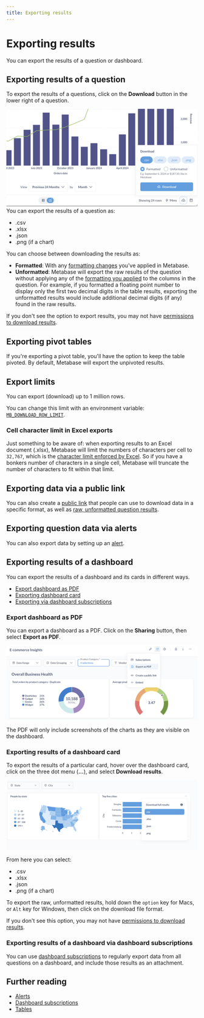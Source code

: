 ```yaml
---
title: Exporting results
---
```


# Exporting results

You can export the results of a question or dashboard.

## Exporting results of a question

To export the results of a questions, click on the **Download** button in the lower right of a question.

![Exporting results of a question](../images/exporting-the-results-of-a-question.png)
You can export the results of a question as:

- .csv
- .xlsx
- .json
- .png (if a chart)

You can choose between downloading the results as:

- **Formatted**: With any [formatting changes](../../data-modeling/formatting.md) you've applied in Metabase.
- **Unformatted**: Metabase will export the raw results of the question without applying any of the [formatting you applied](../../data-modeling/formatting.md) to the columns in the question. For example, if you formatted a floating point number to display only the first two decimal digits in the table results, exporting the unformatted results would include additional decimal digits (if any) found in the raw results.

If you don't see the option to export results, you may not have [permissions to download results](../../permissions/data.md#download-results-permissions).

## Exporting pivot tables

If you're exporting a pivot table, you'll have the option to keep the table pivoted. By default, Metabase will export the unpivoted results.

## Export limits

You can export (download) up to 1 million rows.

You can change this limit with an environment variable: [`MB_DOWNLOAD_ROW_LIMIT`](../../configuring-metabase/environment-variables.md).

### Cell character limit in Excel exports

Just something to be aware of: when exporting results to an Excel document (.xlsx), Metabase will limit the numbers of characters per cell to `32,767`, which is the [character limit enforced by Excel](https://support.microsoft.com/en-us/office/excel-specifications-and-limit-1672b34d-7043-467e-8e27-269d656771c3). So if you have a bonkers number of characters in a single cell, Metabase will truncate the number of characters to fit within that limit.

## Exporting data via a public link

You can also create a [public link](../sharing/public-links.md#public-link-to-export-question-results-in-csv-xlsx-json) that people can use to download data in a specific format, as well as [raw, unformatted question results](./public-links.md#exporting-raw-unformatted-question-results).

## Exporting question data via alerts

You can also export data by setting up an [alert](../sharing/alerts.md).

## Exporting results of a dashboard

You can export the results of a dashboard and its cards in different ways.

- [Export dashboard as PDF](#export-dashboard-as-pdf)
- [Exporting dashboard card](#exporting-results-of-a-dashboard-card)
- [Exporting via dashboard subscriptions](#exporting-results-of-a-dashboard-via-dashboard-subscriptions)

### Export dashboard as PDF

You can export a dashboard as a PDF. Click on the **Sharing** button, then select **Export as PDF**.

![Exporting a dashboard as a PDF](../images/export-dashboard-as-pdf.png)

The PDF will only include screenshots of the charts as they are visible on the dashboard.

### Exporting results of a dashboard card

To export the results of a particular card, hover over the dashboard card, click on the three dot menu (**...**), and select **Download results**.

![Export results of a dashboard card](../images/download-card-results.png)

From here you can select:

- .csv
- .xlsx
- .json
- .png (if a chart)

To export the raw, unformatted results, hold down the `option` key for Macs, or `Alt` key for Windows, then click on the download file format.

If you don't see this option, you may not have [permissions to download results](../../permissions/data.md#download-results-permissions).

### Exporting results of a dashboard via dashboard subscriptions

You can use [dashboard subscriptions](../../dashboards/subscriptions.md) to regularly export data from all questions on a dashboard, and include those results as an attachment.

## Further reading

- [Alerts](../sharing/alerts.md)
- [Dashboard subscriptions](../../dashboards/subscriptions.md)
- [Tables](../sharing/visualizations/table.md)
